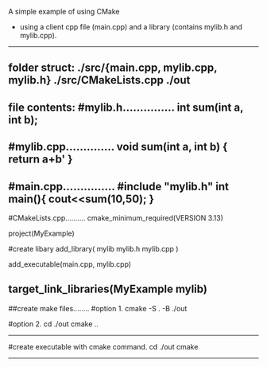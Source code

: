 A simple example of using CMake 
- using a client cpp file (main.cpp) and a library (contains mylib.h and mylib.cpp).
--------------------------------------------------------
folder struct:
	./src/{main.cpp, mylib.cpp, mylib.h}
	./src/CMakeLists.cpp
	./out
---------------------------------------------------------
file contents:
#mylib.h...............
int sum(int a, int b);
---------------------------------------------------------
#mylib.cpp..............
void sum(int a, int b) {
	return a+b'
}
---------------------------------------------------------
#main.cpp...............
#include "mylib.h"
int main(){
	cout<<sum(10,50);
}
---------------------------------------------------------
#CMakeLists.cpp..........
cmake_minimum_required(VERSION 3.13)

project(MyExample)

#create libary
add_library(
	mylib 
	mylib.h
	mylib.cpp
)

add_executable(main.cpp, mylib.cpp)

target_link_libraries(MyExample mylib)
--------------------------------------------------------
##create make files........
#option 1.
cmake -S . -B ./out

#option 2.
cd ./out
cmake ..

--------------------------------------------------------
#create executable with cmake command.
cd ./out
cmake

--------------------------------------------------------
